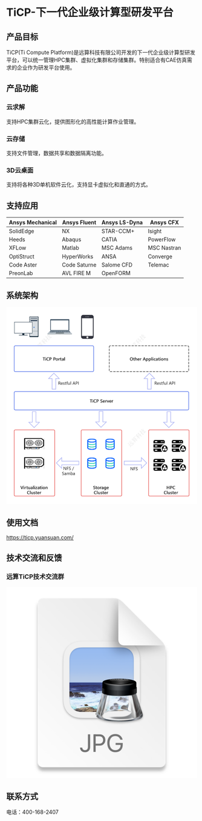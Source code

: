 # TiCP-下一代企业级计算型研发平台
## 产品目标
TiCP(Ti Compute Platform)是远算科技有限公司开发的下一代企业级计算型研发平台，可以统一管理HPC集群、虚拟化集群和存储集群。特别适合有CAE仿真需求的企业作为研发平台使用。
## 产品功能
### 云求解
支持HPC集群云化，提供图形化的高性能计算作业管理。
### 云存储
支持文件管理，数据共享和数据隔离功能。
### 3D云桌面
支持将各种3D单机软件云化，支持显卡虚拟化和直通的方式。
## 支持应用
| Ansys Mechanical | Ansys Fluent     | Ansys LS-Dyna | Ansys CFX   |
|------------------|------------------|---------------|-------------|
| SolidEdge        | NX               | STAR-CCM+     | Isight      | 
| Heeds            | Abaqus           | CATIA         | PowerFlow   |
| XFLow            | Matlab           | MSC Adams     | MSC Nastran | 
| OptiStruct       | HyperWorks       | ANSA          | Converge    |
| Code Aster       | Code Saturne     | Salome CFD    | Telemac     | 
| PreonLab         | AVL FIRE M       | OpenFORM      |             |
## 系统架构
![img.png](docs/architecture.png)
## 使用文档
https://ticp.yuansuan.com/

## 技术交流和反馈
### 远算TiCP技术交流群
![ticpqrcode.png](docs/ticpqrcode.png)

## 联系方式
 电话：400-168-2407


